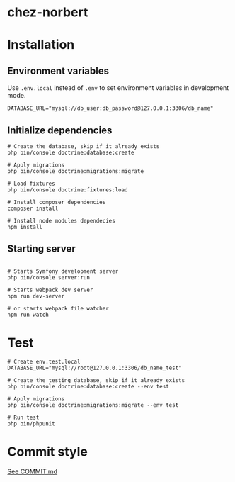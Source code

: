 # chez-norbert

# Installation

## Environment variables

Use `.env.local` instead of `.env` to set environment variables in development mode.

```
DATABASE_URL="mysql://db_user:db_password@127.0.0.1:3306/db_name"
```

## Initialize dependencies

```shell
# Create the database, skip if it already exists
php bin/console doctrine:database:create

# Apply migrations
php bin/console doctrine:migrations:migrate

# Load fixtures
php bin/console doctrine:fixtures:load

# Install composer dependencies
composer install

# Install node modules dependecies
npm install
```

## Starting server

```shell

# Starts Symfony development server
php bin/console server:run

# Starts webpack dev server
npm run dev-server

# or starts webpack file watcher
npm run watch
```

# Test

````shell
# Create env.test.local
DATABASE_URL="mysql://root@127.0.0.1:3306/db_name_test"

# Create the testing database, skip if it already exists
php bin/console doctrine:database:create --env test

# Apply migrations
php bin/console doctrine:migrations:migrate --env test

# Run test
php bin/phpunit
````

# Commit style

[See COMMIT.md](COMMIT.md)